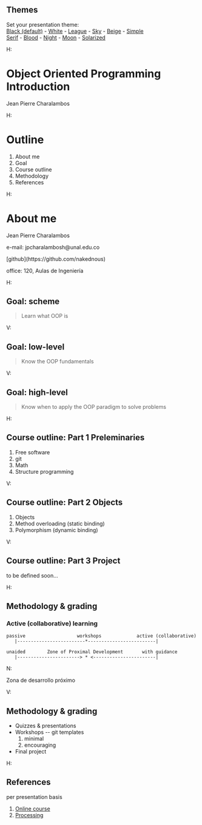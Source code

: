 <section id="themes">
	<h2>Themes</h2>
		<p>
			Set your presentation theme: <br>
			<!-- Hacks to swap themes after the page has loaded. Not flexible and only intended for the reveal.js demo deck. -->
                        <a href="#" onclick="document.getElementById('theme').setAttribute('href','css/theme/black.css'); return false;">Black (default)</a> -
			<a href="#" onclick="document.getElementById('theme').setAttribute('href','css/theme/white.css'); return false;">White</a> -
			<a href="#" onclick="document.getElementById('theme').setAttribute('href','css/theme/league.css'); return false;">League</a> -
			<a href="#" onclick="document.getElementById('theme').setAttribute('href','css/theme/sky.css'); return false;">Sky</a> -
			<a href="#" onclick="document.getElementById('theme').setAttribute('href','css/theme/beige.css'); return false;">Beige</a> -
			<a href="#" onclick="document.getElementById('theme').setAttribute('href','css/theme/simple.css'); return false;">Simple</a> <br>
			<a href="#" onclick="document.getElementById('theme').setAttribute('href','css/theme/serif.css'); return false;">Serif</a> -
			<a href="#" onclick="document.getElementById('theme').setAttribute('href','css/theme/blood.css'); return false;">Blood</a> -
			<a href="#" onclick="document.getElementById('theme').setAttribute('href','css/theme/night.css'); return false;">Night</a> -
			<a href="#" onclick="document.getElementById('theme').setAttribute('href','css/theme/moon.css'); return false;">Moon</a> -
			<a href="#" onclick="document.getElementById('theme').setAttribute('href','css/theme/solarized.css'); return false;">Solarized</a>
		</p>
</section>

H:

# Object Oriented Programming Introduction

Jean Pierre Charalambos

H:

# Outline

1. About me <!-- .element: class="fragment" data-fragment-index="1"-->
2. Goal <!-- .element: class="fragment" data-fragment-index="2"-->
3. Course outline <!-- .element: class="fragment" data-fragment-index="3"-->
4. Methodology <!-- .element: class="fragment" data-fragment-index="4"-->
5. References <!-- .element: class="fragment" data-fragment-index="5"-->

H:

# About me

Jean Pierre Charalambos
<p>
e-mail: jpcharalambosh@unal.edu.co
<p>
[github](https://github.com/nakednous)
<p>
office: 120, Aulas de Ingeniería

H:

## Goal: scheme

> Learn what OOP is

V:

## Goal: low-level

> Know the OOP fundamentals

V:

## Goal: high-level

> Know when to apply the OOP paradigm to solve problems

H:

## Course outline: Part 1 Preleminaries

1. Free software
2. git
4. Math
5. Structure programming

V:

## Course outline: Part 2 Objects

1. Objects
2. Method overloading (static binding)
2. Polymorphism (dynamic binding)

V:

## Course outline: Part 3 Project

to be defined soon...

H:

## Methodology & grading
### Active (collaborative) learning
               
    passive                   workshops             active (collaborative)
       |-------------------------*-------------------------|
<!-- .element: class="fragment" data-fragment-index="1"-->
            
    unaided        Zone of Proximal Development       with guidance
       |-----------------------> * <-----------------------|
<!-- .element: class="fragment" data-fragment-index="2"-->
                
N:

Zona de desarrollo próximo
               
V:

## Methodology & grading

* Quizzes & presentations
* Workshops -- git templates
    1. minimal
    2. encouraging
* Final project

H:

## References

per presentation basis

1. [Online course](https://github.com/objetos)
2. [Processing](https://processing.org)
